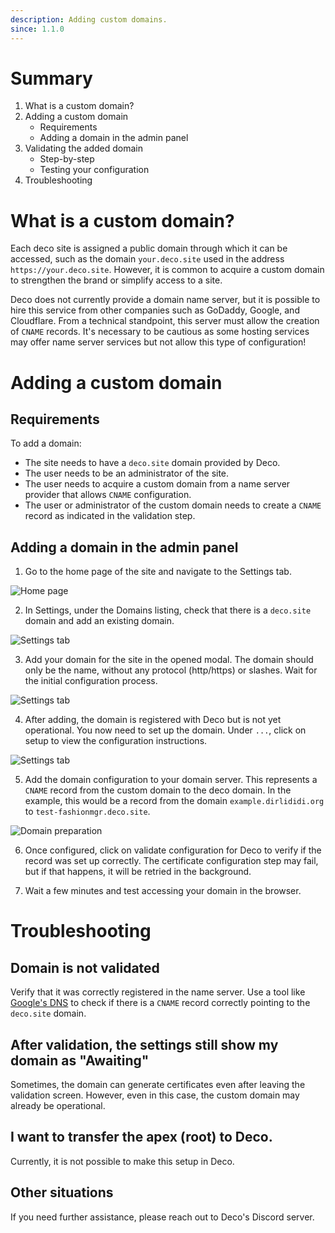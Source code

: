 ```yaml
---
description: Adding custom domains.
since: 1.1.0
---
```


# Summary

1. What is a custom domain?
2. Adding a custom domain
   - Requirements
   - Adding a domain in the admin panel
3. Validating the added domain
   - Step-by-step
   - Testing your configuration
4. Troubleshooting

# What is a custom domain?

Each deco site is assigned a public domain through which it can be accessed, such as the domain `your.deco.site` used in the address `https://your.deco.site`. However, it is common to acquire a custom domain to strengthen the brand or simplify access to a site.

Deco does not currently provide a domain name server, but it is possible to hire this service from other companies such as GoDaddy, Google, and Cloudflare. From a technical standpoint, this server must allow the creation of `CNAME` records. It's necessary to be cautious as some hosting services may offer name server services but not allow this type of configuration!

# Adding a custom domain

## Requirements

To add a domain:
- The site needs to have a `deco.site` domain provided by Deco.
- The user needs to be an administrator of the site.
- The user needs to acquire a custom domain from a name server provider that allows `CNAME` configuration.
- The user or administrator of the custom domain needs to create a `CNAME` record as indicated in the validation step.

## Adding a domain in the admin panel

1. Go to the home page of the site and navigate to the Settings tab.

![Home page](https://github.com/deco-sites/starting/assets/882438/c95da5f4-75a8-42ed-b747-674157c52c80)

2. In Settings, under the Domains listing, check that there is a `deco.site` domain and add an existing domain.

![Settings tab](https://github.com/deco-sites/starting/assets/882438/3cf4102a-d9f3-49d6-aaa0-8aeac5e064b6)

3. Add your domain for the site in the opened modal. The domain should only be the name, without any protocol (http/https) or slashes. Wait for the initial configuration process.

![Settings tab](https://github.com/deco-sites/starting/assets/882438/4b2a6b1e-a711-4733-9779-367ac0141e41)

4. After adding, the domain is registered with Deco but is not yet operational. You now need to set up the domain. Under `...`, click on setup to view the configuration instructions.

![Settings tab](https://github.com/deco-sites/starting/assets/882438/ac14645d-6f59-45cf-ae6e-c918eec7247f)

5. Add the domain configuration to your domain server. This represents a `CNAME` record from the custom domain to the deco domain. In the example, this would be a record from the domain `example.dirlididi.org` to `test-fashionmgr.deco.site`.

![Domain preparation](https://github.com/deco-sites/starting/assets/882438/98f2505f-db78-42e8-9c5c-5350360f7495)

6. Once configured, click on validate configuration for Deco to verify if the record was set up correctly. The certificate configuration step may fail, but if that happens, it will be retried in the background.

7. Wait a few minutes and test accessing your domain in the browser.

# Troubleshooting

## Domain is not validated

Verify that it was correctly registered in the name server. Use a tool like [Google's DNS](https://dns.google/) to check if there is a `CNAME` record correctly pointing to the `deco.site` domain.

## After validation, the settings still show my domain as "Awaiting"

Sometimes, the domain can generate certificates even after leaving the validation screen. However, even in this case, the custom domain may already be operational.

## I want to transfer the apex (root) to Deco.

Currently, it is not possible to make this setup in Deco.

## Other situations

If you need further assistance, please reach out to Deco's Discord server.